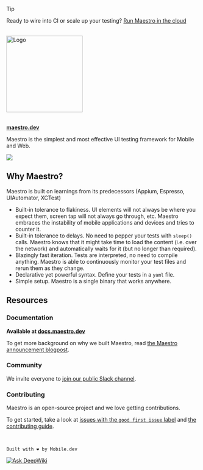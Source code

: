 > [!TIP]
> Ready to wire into CI or scale up your testing? [Run Maestro in the cloud](https://docs.maestro.dev/cloud/run-maestro-tests-in-the-cloud)

<br/>
<a href="https://www.maestro.dev">
  <img width="200" alt="Logo" src="https://github.com/user-attachments/assets/91c4f440-288e-4a9e-93a3-3c89a19d2f04" />
</a>
<br/>
<br/>

**[maestro.dev](https://www.maestro.dev)**

Maestro is the simplest and most effective UI testing framework for Mobile and Web.

<img src="https://user-images.githubusercontent.com/847683/187275009-ddbdf963-ce1d-4e07-ac08-b10f145e8894.gif" />

## Why Maestro?

Maestro is built on learnings from its predecessors (Appium, Espresso, UIAutomator, XCTest)

- Built-in tolerance to flakiness. UI elements will not always be where you expect them, screen tap will not always go through, etc. Maestro embraces the instability of mobile applications and devices and tries to counter it.
- Built-in tolerance to delays. No need to pepper your tests with `sleep()` calls. Maestro knows that it might take time to load the content (i.e. over the network) and automatically waits for it (but no longer than required).
- Blazingly fast iteration. Tests are interpreted, no need to compile anything. Maestro is able to continuously monitor your test files and rerun them as they change.
- Declarative yet powerful syntax. Define your tests in a `yaml` file.
- Simple setup. Maestro is a single binary that works anywhere.

## Resources

### Documentation

**Available at [docs.maestro.dev](https://docs.maestro.dev)**

To get more background on why we built Maestro, read [the Maestro announcement blogpost][blogpost].

### Community

We invite everyone to [join our public Slack channel](https://docsend.com/view/3r2sf8fvvcjxvbtk).

### Contributing

Maestro is an open-source project and we love getting contributions.

To get started, take a look at [issues with the `good first issue` label][good first issues] and [the contributing guide](./CONTRIBUTING.md).

<br/>

```
Built with ❤️ by Mobile.dev
```

[good first issues]: https://github.com/mobile-dev-inc/maestro/issues?q=is%3Aopen+is%3Aissue+label%3A%22good+first+issue%22
[blogpost]: https://blog.mobile.dev/introducing-maestro-painless-mobile-ui-automation-bee4992d13c1

[![Ask DeepWiki](https://deepwiki.com/badge.svg)](https://deepwiki.com/stPaulBaSa/stMaestro)